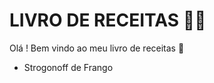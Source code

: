 # LIVRO DE RECEITAS :man_cook:

Olá ! Bem vindo ao meu livro de receitas :wave:

- Strogonoff de Frango
